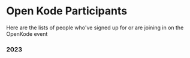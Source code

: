 # Open Kode Participants

Here are the lists of people who've signed up for or are joining in on the OpenKode event

### 2023
